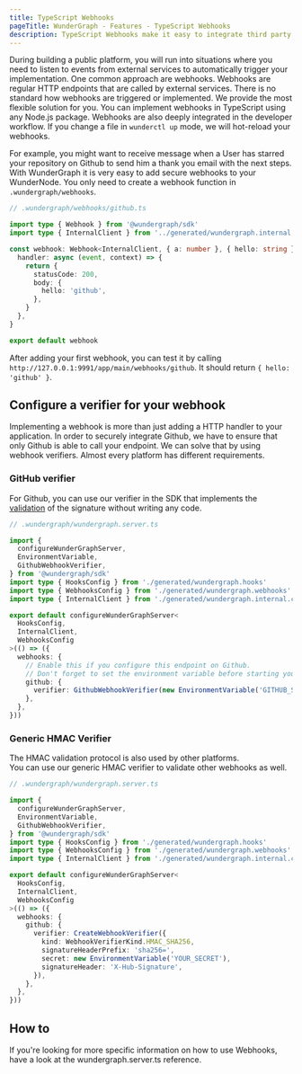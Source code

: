 ```yaml
---
title: TypeScript Webhooks
pageTitle: WunderGraph - Features - TypeScript Webhooks
description: TypeScript Webhooks make it easy to integrate third party applications. With WunderGraph, you're able to use TypeScript to make this as easy and secure as possible.
---
```


During building a public platform, you will run into situations where you need to listen to events from external services to automatically trigger your implementation. One common approach are webhooks.
Webhooks are regular HTTP endpoints that are called by external services. There is no standard how webhooks are triggered or implemented. We provide the most flexible solution for you.
You can implement webhooks in TypeScript using any Node.js package. Webhooks are also deeply integrated in the developer workflow. If you change a file in `wunderctl up` mode, we will hot-reload your webhooks.

For example, you might want to receive message when a User has starred your repository on Github to send him a thank you email with the next steps. With WunderGraph it is very easy to add secure webhooks to your WunderNode. You only need to create a webhook function in `.wundergraph/webhooks`.

```typescript
// .wundergraph/webhooks/github.ts

import type { Webhook } from '@wundergraph/sdk'
import type { InternalClient } from '../generated/wundergraph.internal.client'

const webhook: Webhook<InternalClient, { a: number }, { hello: string }> = {
  handler: async (event, context) => {
    return {
      statusCode: 200,
      body: {
        hello: 'github',
      },
    }
  },
}

export default webhook
```

After adding your first webhook, you can test it by calling `http://127.0.0.1:9991/app/main/webhooks/github`. It should return `{ hello: 'github' }`.

## Configure a verifier for your webhook

Implementing a webhook is more than just adding a HTTP handler to your application. In order to securely integrate Github, we have to ensure that only Github is able to call your endpoint. We can solve that by using webhook verifiers. Almost every platform has different requirements.

### GitHub verifier

For Github, you can use our verifier in the SDK that implements the [validation](https://docs.github.com/en/developers/webhooks-and-events/webhooks/securing-your-webhooks) of the signature without writing any code.

```typescript
// .wundergraph/wundergraph.server.ts

import {
  configureWunderGraphServer,
  EnvironmentVariable,
  GithubWebhookVerifier,
} from '@wundergraph/sdk'
import type { HooksConfig } from './generated/wundergraph.hooks'
import type { WebhooksConfig } from './generated/wundergraph.webhooks'
import type { InternalClient } from './generated/wundergraph.internal.client'

export default configureWunderGraphServer<
  HooksConfig,
  InternalClient,
  WebhooksConfig
>(() => ({
  webhooks: {
    // Enable this if you configure this endpoint on Github.
    // Don't forget to set the environment variable before starting your WunderNode
    github: {
      verifier: GithubWebhookVerifier(new EnvironmentVariable('GITHUB_SECRET')),
    },
  },
}))
```

### Generic HMAC Verifier

The HMAC validation protocol is also used by other platforms.  
You can use our generic HMAC verifier to validate other webhooks as well.

```typescript
// .wundergraph/wundergraph.server.ts

import {
  configureWunderGraphServer,
  EnvironmentVariable,
  GithubWebhookVerifier,
} from '@wundergraph/sdk'
import type { HooksConfig } from './generated/wundergraph.hooks'
import type { WebhooksConfig } from './generated/wundergraph.webhooks'
import type { InternalClient } from './generated/wundergraph.internal.client'

export default configureWunderGraphServer<
  HooksConfig,
  InternalClient,
  WebhooksConfig
>(() => ({
  webhooks: {
    github: {
      verifier: CreateWebhookVerifier({
        kind: WebhookVerifierKind.HMAC_SHA256,
        signatureHeaderPrefix: 'sha256=',
        secret: new EnvironmentVariable('YOUR_SECRET'),
        signatureHeader: 'X-Hub-Signature',
      }),
    },
  },
}))
```

## How to

If you're looking for more specific information on how to use Webhooks,
have a look at the wundergraph.server.ts reference.
